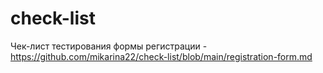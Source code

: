 # check-list

 Чек-лист тестирования формы регистрации - https://github.com/mikarina22/check-list/blob/main/registration-form.md